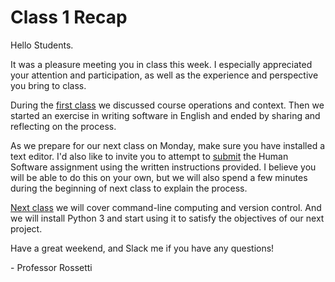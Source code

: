 # Class 1 Recap

Hello Students.

It was a pleasure meeting you in class this week. I especially appreciated your attention and participation, as well as the experience and perspective you bring to class.

During the [first class](https://github.com/prof-rossetti/nyu-info-2335-70-201706/blob/master/SCHEDULE.md#class-1---wednesday-2017-06-28) we discussed course operations and context. Then we started an exercise in writing software in English and ended by sharing and reflecting on the process.

As we prepare for our next class on Monday, make sure you have installed a text editor. I'd also like to invite you to attempt to [submit](https://github.com/prof-rossetti/nyu-info-2335-70-201706/blob/master/projects/human-software/project.md#submission-instructions) the Human Software assignment using the written instructions provided. I believe you will be able to do this on your own, but we will also spend a few minutes during the beginning of next class to explain the process.

[Next class](https://github.com/prof-rossetti/nyu-info-2335-70-201706/blob/master/SCHEDULE.md#class-2---monday-2017-07-03) we will cover command-line computing and version control. And we will install Python 3 and start using it to satisfy the objectives of our next project.

Have a great weekend, and Slack me if you have any questions!

\- Professor Rossetti
